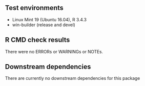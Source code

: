 ## Test environments
* Linux Mint 19 (Ubuntu 16.04), R 3.4.3
* win-builder (release and devel)

## R CMD check results
There were no ERRORs or WARNINGs or NOTEs.

## Downstream dependencies
There are currently no downstream dependencies for this package
